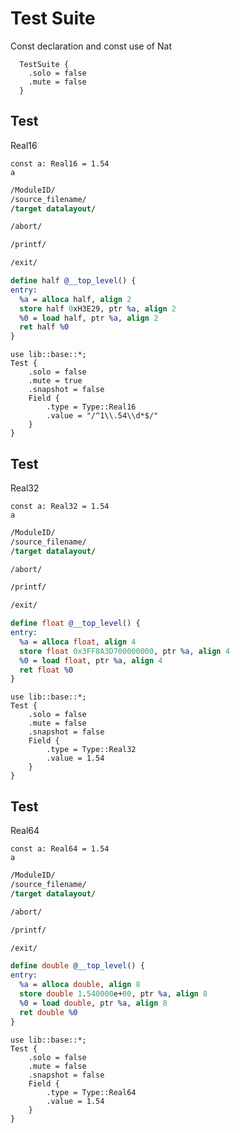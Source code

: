 # Test Suite
Const declaration and const use of Nat

```cent
  TestSuite {
    .solo = false
    .mute = false
  }
```

## Test
Real16

```akela
const a: Real16 = 1.54
a
```

```llvm
/ModuleID/
/source_filename/
/target datalayout/

/abort/

/printf/

/exit/

define half @__top_level() {
entry:
  %a = alloca half, align 2
  store half 0xH3E29, ptr %a, align 2
  %0 = load half, ptr %a, align 2
  ret half %0
}
```

```cent
use lib::base::*;
Test {
    .solo = false
    .mute = true
    .snapshot = false
    Field {
        .type = Type::Real16
        .value = "/^1\\.54\\d*$/"
    }
}
```

## Test
Real32

```akela
const a: Real32 = 1.54
a
```

```llvm
/ModuleID/
/source_filename/
/target datalayout/

/abort/

/printf/

/exit/

define float @__top_level() {
entry:
  %a = alloca float, align 4
  store float 0x3FF8A3D700000000, ptr %a, align 4
  %0 = load float, ptr %a, align 4
  ret float %0
}
```

```cent
use lib::base::*;
Test {
    .solo = false
    .mute = false
    .snapshot = false
    Field {
        .type = Type::Real32
        .value = 1.54
    }
}
```

## Test
Real64

```akela
const a: Real64 = 1.54
a
```

```llvm
/ModuleID/
/source_filename/
/target datalayout/

/abort/

/printf/

/exit/

define double @__top_level() {
entry:
  %a = alloca double, align 8
  store double 1.540000e+00, ptr %a, align 8
  %0 = load double, ptr %a, align 8
  ret double %0
}
```

```cent
use lib::base::*;
Test {
    .solo = false
    .mute = false
    .snapshot = false
    Field {
        .type = Type::Real64
        .value = 1.54
    }
}
```
